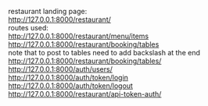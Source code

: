 restaurant landing page:  
http://127.0.0.1:8000/restaurant/  <br />
routes used:  
http://127.0.0.1:8000/restaurant/menu/items  
http://127.0.0.1:8000/restaurant/booking/tables  
note that to post to tables need to add backslash at the end http://127.0.0.1:8000/restaurant/booking/tables/  
http://127.0.0.1:8000/auth/users/  
http://127.0.0.1:8000/auth/token/login  
http://127.0.0.1:8000/auth/token/logout  
http://127.0.0.1:8000/restaurant/api-token-auth/  
